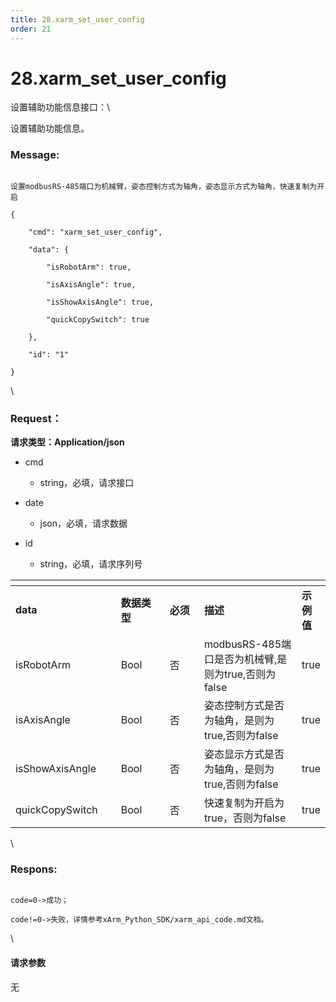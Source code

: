 ```yaml
---
title: 28.xarm_set_user_config
order: 21
---
```

# 28.xarm\_set\_user\_config



 



设置辅助功能信息接口：\

设置辅助功能信息。



### Message:  



```

设置modbusRS-485端口为机械臂，姿态控制方式为轴角，姿态显示方式为轴角，快速复制为开启

{

    "cmd": "xarm_set_user_config",

    "data": {

        "isRobotArm": true,

        "isAxisAngle": true,

        "isShowAxisAngle": true,

        "quickCopySwitch": true

    },

    "id": "1"

}

```



\





### Request：    



**请求类型：Application/json**



* cmd

  * string，必填，请求接口

* date

  * json，必填，请求数据

* id

  * string，必填，请求序列号



<table data-header-hidden><thead><tr><th width="180"></th><th width="99"></th><th width="69"></th><th width="202"></th><th></th></tr></thead><tbody><tr><td><strong>data</strong></td><td><strong>数据类型</strong></td><td><strong>必须</strong></td><td><strong>描述</strong></td><td><strong>示例值</strong></td></tr><tr><td>isRobotArm</td><td>Bool</td><td>否</td><td>modbusRS-485端口是否为机械臂,是则为true,否则为false</td><td>true</td></tr><tr><td>isAxisAngle</td><td>Bool</td><td>否</td><td>姿态控制方式是否为轴角，是则为true,否则为false</td><td>true</td></tr><tr><td>isShowAxisAngle</td><td>Bool</td><td>否</td><td>姿态显示方式是否为轴角，是则为true,否则为false</td><td>true</td></tr><tr><td>quickCopySwitch</td><td>Bool</td><td>否</td><td>快速复制为开启为true，否则为false</td><td>true</td></tr></tbody></table>



\





### Respons:     



```

code=0->成功；

code!=0->失败，详情参考xArm_Python_SDK/xarm_api_code.md文档。

```



\





#### 请求参数



无
